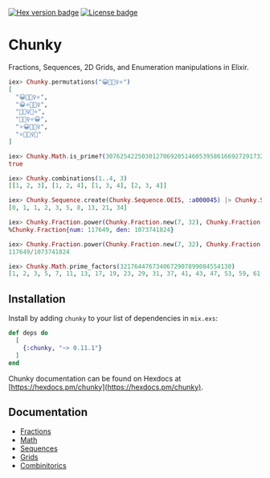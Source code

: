 [![Hex version badge](https://img.shields.io/hexpm/v/chunky.svg)](https://hex.pm/packages/chunky)
[![License badge](https://img.shields.io/hexpm/l/chunky.svg)](https://github.com/patricknevindwyer/chunky/blob/master/LICENSE)

# Chunky

Fractions, Sequences, 2D Grids, and Enumeration manipulations in Elixir.

```elixir
iex> Chunky.permutations("😀🤷🏽‍♀️⭐️")
[
  "😀🤷🏽‍♀️⭐️", 
  "😀⭐️🤷🏽‍♀️", 
  "🤷🏽‍♀️😀⭐️", 
  "🤷🏽‍♀️⭐️😀", 
  "⭐️😀🤷🏽‍♀️", 
  "⭐️🤷🏽‍♀️😀"
]

iex> Chunky.Math.is_prime?(30762542250301270692051460539586166927291732754961)
true

iex> Chunky.combinations(1..4, 3)
[[1, 2, 3], [1, 2, 4], [1, 3, 4], [2, 3, 4]]

iex> Chunky.Sequence.create(Chunky.Sequence.OEIS, :a000045) |> Chunky.Sequence.take!(10)
[0, 1, 1, 2, 3, 5, 8, 13, 21, 34]

iex> Chunky.Fraction.power(Chunky.Fraction.new(7, 32), Chunky.Fraction.new(30, 5))
%Chunky.Fraction{num: 117649, den: 1073741824}

iex> Chunky.Fraction.power(Chunky.Fraction.new(7, 32), Chunky.Fraction.new(30, 5)) |> IO.puts()
117649/1073741824

iex> Chunky.Math.prime_factors(3217644767340672907899084554130)
[1, 2, 3, 5, 7, 11, 13, 17, 19, 23, 29, 31, 37, 41, 43, 47, 53, 59, 61, 67, 71, 73, 79]

```

## Installation

Install by adding `chunky` to your list of dependencies in `mix.exs`:

```elixir
def deps do
  [
    {:chunky, "~> 0.11.1"}
  ]
end
```

Chunky documentation can be found on Hexdocs at [https://hexdocs.pm/chunky](https://hexdocs.pm/chunky).


## Documentation

 - [Fractions](/chunky/Chunky.Fraction.html#content)
 - [Math](/chunky/Chunky.Math.html#content)
 - [Sequences](/chunky/Chunky.Sequences.html#content)
 - [Grids](https://hexdocs.pm/chunky/Chunky.Grid.html#content)
 - [Combinitorics](https://hexdocs.pm/chunky/Chunky.html#content)
